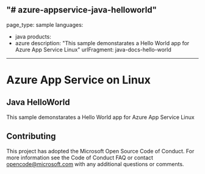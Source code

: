 "# azure-appservice-java-helloworld" 
---
page_type: sample
languages:
- java
products:
- azure
description: "This sample demonstarates a Hello World app for Azure App Service Linux"
urlFragment: java-docs-hello-world
---

# Azure App Service on Linux

## Java HelloWorld

This sample demonstarates a Hello World app for Azure App Service Linux

## Contributing

This project has adopted the Microsoft Open Source Code of Conduct. For more information see the Code of Conduct FAQ or contact opencode@microsoft.com with any additional questions or comments.
